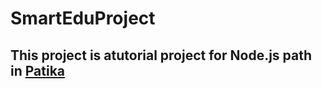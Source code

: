 # SmartEduProject
## This project is atutorial project for Node.js path in [Patika](api.patika.dev)
